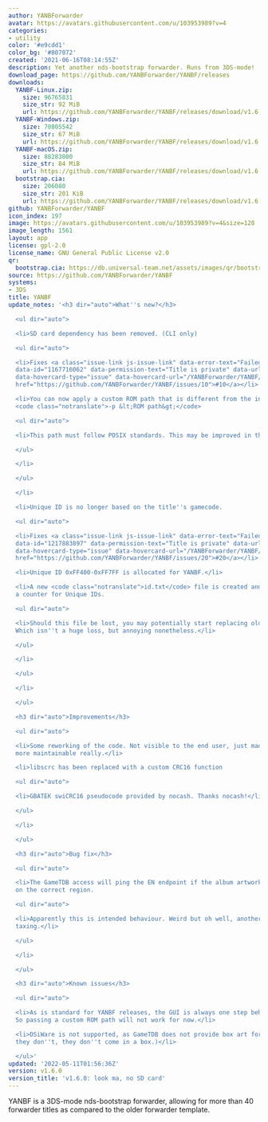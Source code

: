 ```yaml
---
author: YANBForwarder
avatar: https://avatars.githubusercontent.com/u/103953989?v=4
categories:
- utility
color: '#e9cdd1'
color_bg: '#807072'
created: '2021-06-16T08:14:55Z'
description: Yet another nds-bootstrap forwarder. Runs from 3DS-mode!
download_page: https://github.com/YANBForwarder/YANBF/releases
downloads:
  YANBF-Linux.zip:
    size: 96765831
    size_str: 92 MiB
    url: https://github.com/YANBForwarder/YANBF/releases/download/v1.6.0/YANBF-Linux.zip
  YANBF-Windows.zip:
    size: 70805542
    size_str: 67 MiB
    url: https://github.com/YANBForwarder/YANBF/releases/download/v1.6.0/YANBF-Windows.zip
  YANBF-macOS.zip:
    size: 88283800
    size_str: 84 MiB
    url: https://github.com/YANBForwarder/YANBF/releases/download/v1.6.0/YANBF-macOS.zip
  bootstrap.cia:
    size: 206080
    size_str: 201 KiB
    url: https://github.com/YANBForwarder/YANBF/releases/download/v1.6.0/bootstrap.cia
github: YANBForwarder/YANBF
icon_index: 197
image: https://avatars.githubusercontent.com/u/103953989?v=4&size=128
image_length: 1561
layout: app
license: gpl-2.0
license_name: GNU General Public License v2.0
qr:
  bootstrap.cia: https://db.universal-team.net/assets/images/qr/bootstrap-cia.png
source: https://github.com/YANBForwarder/YANBF
systems:
- 3DS
title: YANBF
update_notes: '<h3 dir="auto">What''s new?</h3>

  <ul dir="auto">

  <li>SD card dependency has been removed. (CLI only)

  <ul dir="auto">

  <li>Fixes <a class="issue-link js-issue-link" data-error-text="Failed to load title"
  data-id="1167716062" data-permission-text="Title is private" data-url="https://github.com/YANBForwarder/YANBF/issues/10"
  data-hovercard-type="issue" data-hovercard-url="/YANBForwarder/YANBF/issues/10/hovercard"
  href="https://github.com/YANBForwarder/YANBF/issues/10">#10</a></li>

  <li>You can now apply a custom ROM path that is different from the input ROM using
  <code class="notranslate">-p &lt;ROM path&gt;</code>

  <ul dir="auto">

  <li>This path must follow POSIX standards. This may be improved in the future.</li>

  </ul>

  </li>

  </ul>

  </li>

  <li>Unique ID is no longer based on the title''s gamecode.

  <ul dir="auto">

  <li>Fixes <a class="issue-link js-issue-link" data-error-text="Failed to load title"
  data-id="1217883897" data-permission-text="Title is private" data-url="https://github.com/YANBForwarder/YANBF/issues/20"
  data-hovercard-type="issue" data-hovercard-url="/YANBForwarder/YANBF/issues/20/hovercard"
  href="https://github.com/YANBForwarder/YANBF/issues/20">#20</a></li>

  <li>Unique ID 0xFF400-0xFF7FF is allocated for YANBF.</li>

  <li>A new <code class="notranslate">id.txt</code> file is created and is used as
  a counter for Unique IDs.

  <ul dir="auto">

  <li>Should this file be lost, you may potentially start replacing older forwarders.
  Which isn''t a huge loss, but annoying nonetheless.</li>

  </ul>

  </li>

  </ul>

  </li>

  </ul>

  <h3 dir="auto">Improvements</h3>

  <ul dir="auto">

  <li>Some reworking of the code. Not visible to the end user, just made the thing
  more maintainable really.</li>

  <li>libscrc has been replaced with a custom CRC16 function

  <ul dir="auto">

  <li>GBATEK swiCRC16 pseudocode provided by nocash. Thanks nocash!</li>

  </ul>

  </li>

  </ul>

  <h3 dir="auto">Bug fix</h3>

  <ul dir="auto">

  <li>The GameTDB access will ping the EN endpoint if the album artwork is not found
  on the correct region.

  <ul dir="auto">

  <li>Apparently this is intended behaviour. Weird but oh well, another ping isn''t
  taxing.</li>

  </ul>

  </li>

  </ul>

  <h3 dir="auto">Known issues</h3>

  <ul dir="auto">

  <li>As is standard for YANBF releases, the GUI is always one step behind in functionality.
  So passing a custom ROM path will not work for now.</li>

  <li>DSiWare is not supported, as GameTDB does not provide box art for them (of course
  they don''t, they don''t come in a box.)</li>

  </ul>'
updated: '2022-05-11T01:56:36Z'
version: v1.6.0
version_title: 'v1.6.0: look ma, no SD card'
---
```

YANBF is a 3DS-mode nds-bootstrap forwarder, allowing for more than 40 forwarder titles as compared to the older forwarder template.
